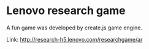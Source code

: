 # Lenovo research game
A fun game was developed by create.js game engine. 

Link: http://research-h5.lenovo.com/researchgame/ar
